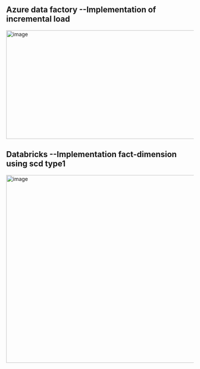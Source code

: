 



## Azure data factory  --Implementation of incremental load 






<img width="1291" height="292" alt="image" src="https://github.com/user-attachments/assets/9531d050-e6bb-45d9-ba95-4cf224076e92" />






## Databricks  --Implementation fact-dimension using scd type1

<img width="1275" height="505" alt="image" src="https://github.com/user-attachments/assets/b5e1cbda-abee-4ade-bc27-aecf0dc8eb31" />


